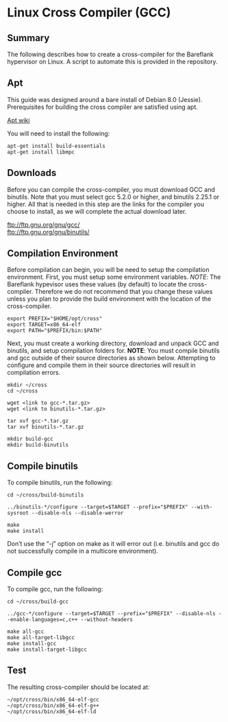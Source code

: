 # Linux Cross Compiler (GCC)

## Summary

The following describes how to create a cross-compiler for the Bareflank hypervisor on Linux. A script to automate this is provided in the repository.

## Apt

This guide was designed around a bare install of Debian 8.0 (Jessie). Prerequisites for building the cross compiler are satisfied using apt.

[Apt wiki](https://wiki.debian.org/Apt)

You will need to install the following:

```
apt-get install build-essentials
apt-get install libmpc
```

## Downloads

Before you can compile the cross-compiler, you must download GCC and binutils. Note that you must select gcc 5.2.0 or higher, and binutils 2.25.1 or higher. All that is needed in this step are the links for the compiler you choose to install, as we will complete the actual download later. 

ftp://ftp.gnu.org/gnu/gcc/ <br>
ftp://ftp.gnu.org/gnu/binutils/

## Compilation Environment

Before compilation can begin, you will be need to setup the compilation environment. First, you must setup some environment variables. _NOTE_: The Bareflank hypevisor uses these values (by default) to locate the cross-compiler. Therefore we do not recommend that you change these values unless you plan to provide the build environment with the location of the cross-compiler. 

```
export PREFIX="$HOME/opt/cross"
export TARGET=x86_64-elf
export PATH="$PREFIX/bin:$PATH"
```

Next, you must create a working directory, download and unpack GCC and binutils, and setup compilation folders for. __NOTE__: You must compile binutils and gcc outside of their source directories as shown below. Attempting to configure and compile them in their source directories will result in compilation errors. 

```
mkdir ~/cross
cd ~/cross

wget <link to gcc-*.tar.gz>
wget <link to binutils-*.tar.gz>

tar xvf gcc-*.tar.gz
tar xvf binutils-*.tar.gz

mkdir build-gcc
mkdir build-binutils
```

## Compile binutils

To compile binutils, run the following:

```
cd ~/cross/build-binutils

../binutils-*/configure --target=$TARGET --prefix="$PREFIX" --with-sysroot --disable-nls --disable-werror

make
make install
```

Don’t use the “-j” option on make as it will error out (i.e. binutils and gcc do not successfully compile in a multicore environment).

## Compile gcc

To compile gcc, run the following:

```
cd ~/cross/build-gcc

../gcc-*/configure --target=$TARGET --prefix="$PREFIX" --disable-nls --enable-languages=c,c++ --without-headers

make all-gcc
make all-target-libgcc
make install-gcc
make install-target-libgcc
```

## Test

The resulting cross-compiler should be located at:

```
~/opt/cross/bin/x86_64-elf-gcc
~/opt/cross/bin/x86_64-elf-g++
~/opt/cross/bin/x86_64-elf-ld
```
